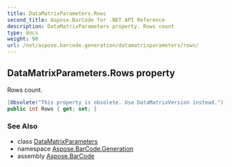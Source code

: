 ```yaml
---
title: DataMatrixParameters.Rows
second_title: Aspose.BarCode for .NET API Reference
description: DataMatrixParameters property. Rows count
type: docs
weight: 90
url: /net/aspose.barcode.generation/datamatrixparameters/rows/
---
```

## DataMatrixParameters.Rows property

Rows count.

```csharp
[Obsolete("This property is obsolete. Use DataMatrixVersion instead.")]
public int Rows { get; set; }
```

### See Also

* class [DataMatrixParameters](../)
* namespace [Aspose.BarCode.Generation](../../../aspose.barcode.generation/)
* assembly [Aspose.BarCode](../../../)


